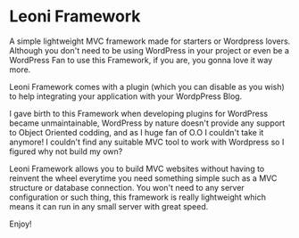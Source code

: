 Leoni Framework
====

A simple lightweight MVC framework made for starters or Wordpress lovers.
Although you don't need to be using WordPress in your project or even be a WordPress Fan to use this Framework, if you are, you gonna love it way more.

Leoni Framework comes with a plugin (which you can disable as you wish) to help integrating your application with your WordpPress Blog.

I gave birth to this Framework when developing plugins for WordPress became unmaintainable, WordPress by nature doesn't provide any support to Object Oriented codding, and as I huge fan of O.O I couldn't take it anymore! I couldn't find any suitable MVC tool to work with Wordpress so I figured why not build my own?

Leoni Framework allows you to build MVC websites without having to reinvent the wheel everytime you need something simple such as a MVC structure or database connection. You won't need to any server configuration or such thing, this framework is really lightweight which means it can run in any small server with great speed.

Enjoy!

